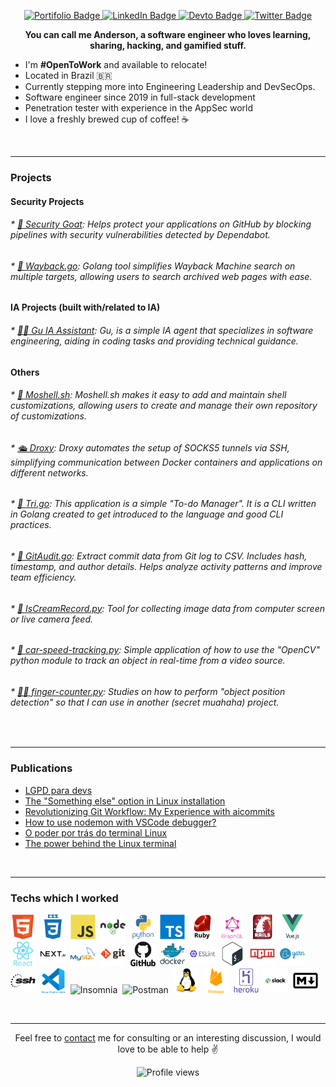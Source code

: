 
<div id="badges" align="center">
  <p>
    <a title="Portifolio Badge" href="https://andersonbosa.vercel.app" target="_blank">
      <img src="https://img.shields.io/badge/Website-orange?&logoColor=white&fontColor=black&style=for-the-badge" alt="Portifolio Badge" />
    </a>
    <a title="LinkedIn Badge" href="https://www.linkedin.com/in/andersonbosa" target="_blank">
      <img src="https://img.shields.io/badge/LinkedIn-046292?style=for-the-badge&logoColor=white" alt="LinkedIn Badge" />
    </a>
    <a title="Dev.to Badge" href="https://dev.to/t4inha" target="_blank">
      <img src="https://img.shields.io/badge/Dev.to-black?style=for-the-badge&logoColor=white" alt="Devto Badge" />
    </a>
    <wbr>
    <a title="Twitter Badge" href="https://twitter.com/intent/follow?screen_name=t4inha" target="_blank">
      <img src="https://img.shields.io/badge/Twitter-209bec?style=for-the-badge&logoColor=white" alt="Twitter Badge" />
    </a>
    <!-- <a title="bounties4.com/@/andersonbosa" href="https://app.bounties4.com/@/andersonbosa" target="_blank">
      <img alt="bounties4.com/@/andersonbosa" src="https://img.shields.io/badge/Bounties4-purple?&logoColor=white&fontColor=black&style=for-the-badge" />
    </a> -->
  </p>
</div>

<p align="center">
  <strong>
    You can call me Anderson, a software engineer who loves learning, sharing, hacking, and gamified stuff.
  </strong>
</p>

- I'm **#OpenToWork** and available to relocate!
- Located in Brazil :brazil:
- Currently stepping more into Engineering Leadership and DevSecOps.
- Software engineer since 2019 in full-stack development
- Penetration tester with experience in the AppSec world
- I love a freshly brewed cup of coffee! :coffee:

<br/>

---

### Projects 
<!-- ### Main projects -->


#### Security Projects

###### * [🐐 Security Goat](https://github.com/andersonbosa/security-goat): Helps protect your applications on GitHub by blocking pipelines with security vulnerabilities detected by Dependabot.

###### * [🔎 Wayback.go](https://github.com/andersonbosa/wayback.go/tree/main): Golang tool simplifies Wayback Machine search on multiple targets, allowing users to search archived web pages with ease.


#### IA Projects (built with/related to IA)

###### * [👷‍♀️ Gu IA Assistant](https://github.com/andersonbosa/guia-cli): Gu, is a simple IA agent that specializes in software engineering, aiding in coding tasks and providing technical guidance.

<!-- #### Web projects -->

<!-- #### CLI Projects -->

<!-- #### IoT Projects -->


#### Others

###### * [🐚 Moshell.sh](https://github.com/andersonbosa/moshell.sh): Moshell.sh makes it easy to add and maintain shell customizations, allowing users to create and manage their own repository of customizations.

###### * [🛳️ Droxy](https://github.com/andersonbosa/droxy): Droxy automates the setup of SOCKS5 tunnels via SSH, simplifying communication between Docker containers and applications on different networks.

###### * [🌳 Tri.go](https://github.com/andersonbosa/tri): This application is a simple "To-do Manager". It is a CLI written in Golang created to get introduced to the language and good CLI practices.

###### * [🔎 GitAudit.go](https://github.com/andersonbosa/git_audit_go): Extract commit data from Git log to CSV. Includes hash, timestamp, and author details. Helps analyze activity patterns and improve team efficiency.

###### * [🍨 IsCreamRecord.py](https://github.com/andersonbosa/IsCreamRecord.py): Tool for collecting image data from computer screen or live camera feed.

###### * [🚙 car-speed-tracking.py](https://github.com/andersonbosa/car-speed-tracking): Simple application of how to use the "OpenCV" python module to track an object in real-time from a video source.

###### * [🧑‍🎓 finger-counter.py](https://github.com/andersonbosa/finger-counter-py): Studies on how to perform "object position detection" so that I can use in another (secret muahaha) project.

<br/>

---

### Publications

<!-- BLOG-POST-LIST:START -->
- [LGPD para devs](https://dev.to/t4inha/lgpd-para-devs-mk0)
- [The &quot;Something else&quot; option in Linux installation](https://dev.to/t4inha/the-something-else-option-in-linux-installation-1c54)
- [Revolutionizing Git Workflow: My Experience with aicommits](https://dev.to/t4inha/my-experience-with-aicommits-794)
- [How to use nodemon with VSCode debugger?](https://dev.to/t4inha/how-to-use-nodemon-with-vscode-debugger-2bpa)
- [O poder por trás do terminal Linux](https://dev.to/t4inha/o-poder-por-tras-do-terminal-linux-2m63)
- [The power behind the Linux terminal](https://dev.to/t4inha/the-power-behind-the-linux-terminal-189h)
<!-- BLOG-POST-LIST:END -->

</div>

<br/>

---

### Techs which I worked

<p>
  <!-- Languages -->
  <img title="HTML5" alt="HTML" width="40" height="40" src="https://github.com/devicons/devicon/blob/master/icons/html5/html5-original.svg" />&nbsp;
  <img title="CSS3" alt="CSS" width="40" height="40" src="https://github.com/devicons/devicon/blob/master/icons/css3/css3-plain-wordmark.svg"  />&nbsp;
  <img title="JavaScript" alt="JavaScript" width="40" height="40" src="https://github.com/devicons/devicon/blob/master/icons/javascript/javascript-original.svg" />&nbsp;
  <img title="NodeJS" alt="NodeJS" width="40" height="40" src="https://github.com/devicons/devicon/blob/master/icons/nodejs/nodejs-original-wordmark.svg" />&nbsp;
  <img title="Python" alt="Python" width="40" height="40" src="https://github.com/devicons/devicon/blob/master/icons/python/python-original-wordmark.svg" />&nbsp;
  <img title="Typescript" alt="Typescript" width="40" height="40" src="https://github.com/devicons/devicon/blob/master/icons/typescript/typescript-original.svg" />&nbsp;
  <img title="Ruby" alt="Ruby" width="40" height="40" src="https://github.com/devicons/devicon/blob/master/icons/ruby/ruby-original-wordmark.svg" />&nbsp;
  <img title="GraphQL" alt="GraphQL" width="40" height="40" src="https://github.com/devicons/devicon/blob/master/icons/graphql/graphql-plain-wordmark.svg" />&nbsp;
  <!-- Frameworks -->
  <img title="Rails" alt="Rails" width="40" height="40" src="https://github.com/devicons/devicon/blob/master/icons/rails/rails-original-wordmark.svg" />&nbsp;
  <img title="VueJS" alt="VueJS" width="40" height="40" src="https://github.com/devicons/devicon/blob/master/icons/vuejs/vuejs-original-wordmark.svg" />&nbsp;
  <img title="React" alt="React" width="40" height="40" src="https://github.com/devicons/devicon/blob/master/icons/react/react-original-wordmark.svg" />&nbsp;
  <img title="NextJS" alt="NextJS" width="40" height="40" src="https://github.com/devicons/devicon/blob/master/icons/nextjs/nextjs-original-wordmark.svg" />&nbsp;
  <!-- Databases -->
  <img title="MySQL"  alt="MySQL" width="40" height="40" src="https://github.com/devicons/devicon/blob/master/icons/mysql/mysql-original-wordmark.svg" />&nbsp;
  <!-- Development Tools -->
  <img title="Git" alt="Git" width="40" height="40" src="https://github.com/devicons/devicon/blob/master/icons/git/git-original-wordmark.svg" />&nbsp;
  <img title="Github" alt="Github" width="40" height="40" src="https://github.com/devicons/devicon/blob/master/icons/github/github-original-wordmark.svg" />&nbsp;
  <img title="Docker" alt="Docker" width="40" height="40" src="https://github.com/devicons/devicon/blob/master/icons/docker/docker-original-wordmark.svg" />&nbsp;
  <img title="EslintJS" alt="EslintJS" width="40" height="40" src="https://github.com/devicons/devicon/blob/master/icons/eslint/eslint-original-wordmark.svg" />&nbsp;
  <img title="BASH" alt="BASH" width="40" height="40" src="https://github.com/devicons/devicon/blob/master/icons/bash/bash-original.svg" />&nbsp;
  <img title="NPM" alt="NPM" width="40" height="40" src="https://github.com/devicons/devicon/blob/master/icons/npm/npm-original-wordmark.svg" />&nbsp;
  <img title="YARN" alt="YARN" width="40" height="40" src="https://github.com/devicons/devicon/blob/master/icons/yarn/yarn-original-wordmark.svg" />&nbsp;
  <!-- Tools -->
  <img title="SSH" alt="SSH" width="40" height="40" src="https://github.com/devicons/devicon/blob/master/icons/ssh/ssh-original-wordmark.svg" />&nbsp;
  <img title="VSCode" alt="VSCode" width="40" height="40" src="https://github.com/devicons/devicon/blob/master/icons/vscode/vscode-original-wordmark.svg" />&nbsp;
  <img title="Insomnia"  alt="Insomnia" width="40" height="40" src="https://github.com/get-icon/geticon/blob/master/icons/insomnia.svg" />&nbsp;
  <img title="Postman"  alt="Postman" width="40" height="40" src="https://www.vectorlogo.zone/logos/getpostman/getpostman-icon.svg" />&nbsp;
  <!-- Any -->
  <img title="Linux" alt="Linux" width="40" height="40" src="https://github.com/devicons/devicon/blob/master/icons/linux/linux-original.svg" />&nbsp;
  <img title="Firebase" alt="Firebase" width="40" height="40" src="https://github.com/devicons/devicon/blob/master/icons/firebase/firebase-plain-wordmark.svg" />&nbsp;
  <img title="Heroku" alt="Heroku" width="40" height="40" src="https://github.com/devicons/devicon/blob/master/icons/heroku/heroku-original-wordmark.svg" />&nbsp;
  <img title="Slack" alt="Slack" width="40" height="40" src="https://github.com/devicons/devicon/blob/master/icons/slack/slack-original-wordmark.svg" />&nbsp;
  <img title="Markdown" alt="Markdown" width="40" height="40" src="https://github.com/devicons/devicon/blob/master/icons/markdown/markdown-original.svg" />&nbsp;
</p>

<br/>

<!--
---
### Cool statistics

<a href="https://leetcode.com/andersonbosa" target="_blank" > <img width="340" alt="Leet code stats" title="Leet code stats" src="https://leetcard.jacoblin.cool/andersonbosa?theme=dark&font=Noto%20Sans%20Telugu&ext=heatmap" /> </a>
<img src="github-metrics.svg" /> 
<img src="https://github-readme-streak-stats.herokuapp.com/?user=andersonbosa&theme=dracula" title="Github streaks" />
<img src="https://github-readme-stats.vercel.app/api/top-langs/?username=andersonbosa&layout=compact&theme=dracula" alt="Top Anderson languages" />
-->

---

<section align="center">
  <p>
    Feel free to <a href="#badges">contact</a> me for consulting or an interesting discussion,
    I would love to be able to help ✌️
  </p>
  
  <p>
    <!-- Check this: https://github.com/antonkomarev/github-profile-views-counter -->
    <img src="https://komarev.com/ghpvc/?username=andersonbosa&color=grey&label=Visitors" alt="Profile views">
  </p>
</section>


<!-- links -->
[linkedin]: https://linkedin.com/in/andersonbosa
